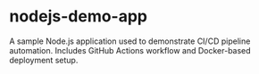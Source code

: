 # nodejs-demo-app
A sample Node.js application used to demonstrate CI/CD pipeline automation. Includes GitHub Actions workflow and Docker-based deployment setup.
